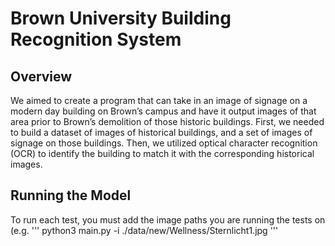 # Brown University Building Recognition System

## Overview
We aimed to create a program that can take in an image of signage on a modern day building on Brown’s campus and have it output images of that area prior to Brown’s demolition of those historic buildings. First, we needed to build a dataset of images of historical buildings, and a set of images of signage on those buildings. Then, we utilized optical character recognition (OCR) to identify the building to match it with the corresponding historical images.

## Running the Model
To run each test, you must add the image paths you are running the tests on (e.g.
  '''
    python3 main.py -i ./data/new/Wellness/Sternlicht1.jpg
  '''
